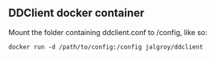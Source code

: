 ## DDClient docker container

Mount the folder containing ddclient.conf to /config, like so:
```
docker run -d /path/to/config:/config jalgroy/ddclient
```

